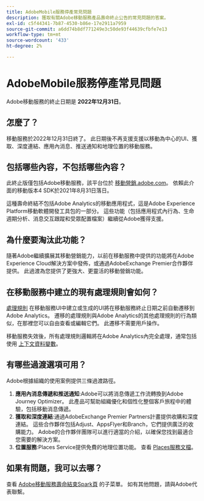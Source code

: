 ```yaml
---
title: AdobeMobile服務停產常見問題
description: 獲取有關Adobe移動服務產品壽命終止公告的常見問題的答案。
exl-id: c5f44341-7b87-4530-b86e-17e2911a7959
source-git-commit: a6dd74b8df771249e3c50de93f44639cfbfe7e13
workflow-type: tm+mt
source-wordcount: '433'
ht-degree: 2%

---
```


# AdobeMobile服務停產常見問題

Adobe移動服務的終止日期是 **2022年12月31日**。

## 怎麼了？

移動服務於2022年12月31日終了。 此日期後不再支援支援以移動為中心的UI、獲取、深度連結、應用內消息、推送通知和地理位置的移動服務。

## 包括哪些內容，不包括哪些內容？

此終止版僅包括Adobe移動服務，該平台位於 [移動營銷.adobe.com](https://mobilemarketing.adobe.com)。 依賴此介面的移動版本4 SDK於2021年8月31日落日。

這種壽命終結不包括Adobe Analytics的移動應用程式，這是Adobe Experience Platform移動軟體開發工具包的一部分。 這些功能（包括應用程式內行為、生命週期分析、消息交互跟蹤和受眾配置檔案）繼續從Adobe獲得支援。

## 為什麼要淘汰此功能？

隨著Adobe繼續擴展其移動營銷能力，以前在移動服務中提供的功能將在Adobe Experience Cloud解決方案中發佈，或通過AdobeExchange Premier合作夥伴提供。 此過渡為您提供了更強大、更靈活的移動營銷功能。

## 在移動服務中建立的現有處理規則會如何？

[處理規則](https://experienceleague.adobe.com/docs/analytics/admin/admin-tools/processing-rules/processing-rules.html) 在移動服務UI中建立或生成的UI將在移動服務終止日期之前自動遷移到Adobe Analytics。 遷移的處理規則與Adobe Analytics的其他處理規則的行為類似，在那裡您可以自由查看或編輯它們。 此遷移不需要用戶操作。

移動服務失效後，所有處理規則邏輯將在Adobe Analytics內完全處理，通常包括使用 [上下文資料變數](https://experienceleague.adobe.com/docs/analytics/implementation/vars/page-vars/contextdata.html?lang=zh-Hant)。

## 有哪些過渡選項可用？

Adobe根據組織的使用案例提供三條過渡路徑。

1. **應用內消息傳遞和推送通知**:Adobe可以將消息傳遞工作流轉換到Adobe Journey Optimizer。 此產品可幫助組織優化和個性化整個客戶旅程中的體驗，包括移動消息傳遞。
1. **獲取和深度連結**:通過AdobeExchange Premier Partners計畫提供收購和深度連結。 這些合作夥伴包括Adjust、AppsFlyer和Branch，它們提供廣泛的收購能力。 Adobe的合作夥伴團隊可以進行適當的介紹，以確保您找到最適合您需要的解決方案。
1. **位置服務**:Places Service提供免費的地理位置功能。 查看 [Places服務文檔](https://experienceleague.adobe.com/docs/places/using/home.html)。

## 如果有問題，我可以去哪？

查看 [Adobe移動服務壽命結束Spark頁](https://spark.adobe.com/page/C6D30y09zaRpD/) 的子菜單。 如有其他問題，請與Adobe代表聯繫。
